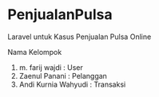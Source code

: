 PenjualanPulsa
==============

Laravel untuk Kasus Penjualan Pulsa Online

Nama Kelompok<br/>
1. m. farij wajdi	: User<br/>
2. Zaenul Panani	: Pelanggan<br/>
3. Andi Kurnia Wahyudi	: Transaksi<br/>


